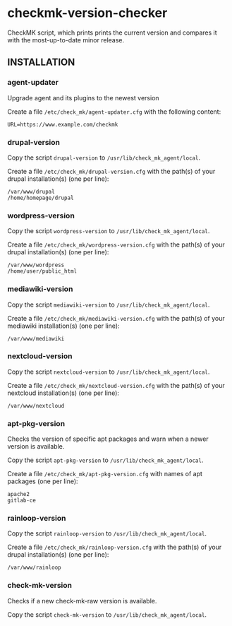 # checkmk-version-checker
CheckMK script, which prints prints the current version and compares it with the most-up-to-date minor release.

## INSTALLATION
### agent-updater
Upgrade agent and its plugins to the newest version

Create a file `/etc/check_mk/agent-updater.cfg` with the following content:

```
URL=https://www.example.com/checkmk
```

### drupal-version
Copy the script `drupal-version` to `/usr/lib/check_mk_agent/local`.

Create a file `/etc/check_mk/drupal-version.cfg` with the path(s) of your drupal installation(s) (one per line):

```
/var/www/drupal
/home/homepage/drupal
```

### wordpress-version
Copy the script `wordpress-version` to `/usr/lib/check_mk_agent/local`.

Create a file `/etc/check_mk/wordpress-version.cfg` with the path(s) of your drupal installation(s) (one per line):

```
/var/www/wordpress
/home/user/public_html
```

### mediawiki-version
Copy the script `mediawiki-version` to `/usr/lib/check_mk_agent/local`.

Create a file `/etc/check_mk/mediawiki-version.cfg` with the path(s) of your mediawiki installation(s) (one per line):

```
/var/www/mediawiki
```

### nextcloud-version
Copy the script `nextcloud-version` to `/usr/lib/check_mk_agent/local`.

Create a file `/etc/check_mk/nextcloud-version.cfg` with the path(s) of your nextcloud installation(s) (one per line):

```
/var/www/nextcloud
```

### apt-pkg-version
Checks the version of specific apt packages and warn when a newer version is available.

Copy the script `apt-pkg-version` to `/usr/lib/check_mk_agent/local`.

Create a file `/etc/check_mk/apt-pkg-version.cfg` with names of apt packages (one per line):
```
apache2
gitlab-ce
```

### rainloop-version
Copy the script `rainloop-version` to `/usr/lib/check_mk_agent/local`.

Create a file `/etc/check_mk/rainloop-version.cfg` with the path(s) of your drupal installation(s) (one per line):

```
/var/www/rainloop
```

### check-mk-version
Checks if a new check-mk-raw version is available.

Copy the script `check-mk-version` to `/usr/lib/check_mk_agent/local`.
